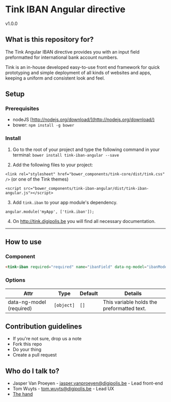 # Tink IBAN Angular directive

v1.0.0

## What is this repository for?

The Tink Angular IBAN directive provides you with an input field preformatted for international bank account numbers.

Tink is an in-house developed easy-to-use front end framework for quick prototyping and simple deployment of all kinds of websites and apps, keeping a uniform and consistent look and feel.

## Setup

### Prerequisites

* nodeJS [http://nodejs.org/download/](http://nodejs.org/download/)
* bower: `npm install -g bower`

### Install

1. Go to the root of your project and type the following command in your terminal:
   `bower install tink-iban-angular --save`

2. Add the following files to your project:

  `<link rel="stylesheet" href="bower_components/tink-core/dist/tink.css" />` (or one of the Tink themes)

  `<script src="bower_components/tink-iban-angular/dist/tink-iban-angular.js"></script>`

3. Add `tink.iban` to your app module's dependency.

  `angular.module('myApp', ['tink.iban']);`

4. On http://tink.digipolis.be you will find all necessary documentation.


----------


## How to use

### Component

```html
<tink-iban required="required" name="ibanField" data-ng-model="ibanModel"></tink-iban>
```

### Options

Attr | Type | Default | Details
--- | --- | --- | ---
data-ng-model (required) | `[object]` | `[]` | This variable holds the preformatted text.

## Contribution guidelines

* If you're not sure, drop us a note
* Fork this repo
* Do your thing
* Create a pull request

## Who do I talk to?

* Jasper Van Proeyen - jasper.vanproeyen@digipolis.be - Lead front-end
* Tom Wuyts - tom.wuyts@digipolis.be - Lead UX
* [The hand](https://www.youtube.com/watch?v=_O-QqC9yM28)
